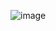 ![image](https://user-images.githubusercontent.com/4033129/77848268-8bd75b80-71fe-11ea-8303-9e02a0bb1723.png)

